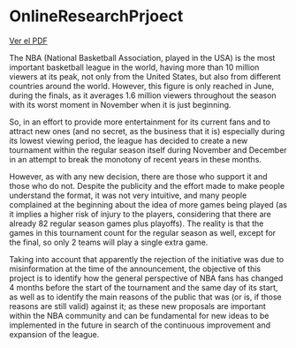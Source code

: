 # OnlineResearchPrjoect

[Ver el PDF](./OnlineResearchProject.pdf)

The NBA (National Basketball Association, played in the USA) is the most important
basketball league in the world, having more than 10 million viewers at its peak, not only
from the United States, but also from different countries around the world. However, this
figure is only reached in June, during the finals, as it averages 1.6 million viewers
throughout the season with its worst moment in November when it is just beginning.

So, in an effort to provide more entertainment for its current fans and to attract new ones
(and no secret, as the business that it is) especially during its lowest viewing period, the
league has decided to create a new tournament within the regular season itself during
November and December in an attempt to break the monotony of recent years in these
months.

However, as with any new decision, there are those who support it and those who do not.
Despite the publicity and the effort made to make people understand the format, it was not
very intuitive, and many people complained at the beginning about the idea of more games
being played (as it implies a higher risk of injury to the players, considering that there are
already 82 regular season games plus playoffs). The reality is that the games in this
tournament count for the regular season as well, except for the final, so only 2 teams will
play a single extra game.

Taking into account that apparently the rejection of the initiative was due to misinformation
at the time of the announcement, the objective of this project is to identify how the general
perspective of NBA fans has changed 4 months before the start of the tournament and the
same day of its start, as well as to identify the main reasons of the public that was (or is, if
those reasons are still valid) against it; as these new proposals are important within the
NBA community and can be fundamental for new ideas to be implemented in the future in
search of the continuous improvement and expansion of the league.
